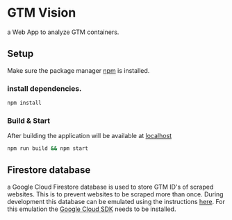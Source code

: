 # GTM Vision

a Web App to analyze GTM containers.

## Setup

Make sure the package manager [npm](https://www.npmjs.com/get-npm) is installed.

### install dependencies.

```bash
npm install
```

### Build & Start

After building the application will be available at [localhost](http://localhost:3000)

```bash
npm run build && npm start
```

## Firestore database

a Google Cloud Firestore database is used to store GTM ID's of scraped websites. This is to prevent websites to be scraped more than once. During development this database can be emulated using the instructions [here](https://cloud.google.com/sdk/gcloud/reference/beta/emulators/firestore). For this emulation the [Google Cloud SDK](https://cloud.google.com/sdk) needs to be installed.
